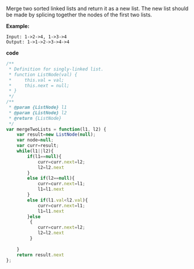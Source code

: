Merge two sorted linked lists and return it as a new list. The new list should be made by splicing together the nodes of the first two lists.

**Example:**
```
Input: 1->2->4, 1->3->4
Output: 1->1->2->3->4->4
```

**code**

```js
/**
 * Definition for singly-linked list.
 * function ListNode(val) {
 *     this.val = val;
 *     this.next = null;
 * }
 */
/**
 * @param {ListNode} l1
 * @param {ListNode} l2
 * @return {ListNode}
 */
var mergeTwoLists = function(l1, l2) {
    var result=new ListNode(null);
    var node=null;
    var curr=result;
    while(l1||l2){
        if(l1==null){
            curr=curr.next=l2;           
            l2=l2.next
        }
        else if(l2==null){
            curr=curr.next=l1;
            l1=l1.next
        } 
        else if(l1.val<l2.val){
            curr=curr.next=l1;
            l1=l1.next
        }else
         {
            curr=curr.next=l2;
            l2=l2.next
         }
        
    }
    return result.next
};
```